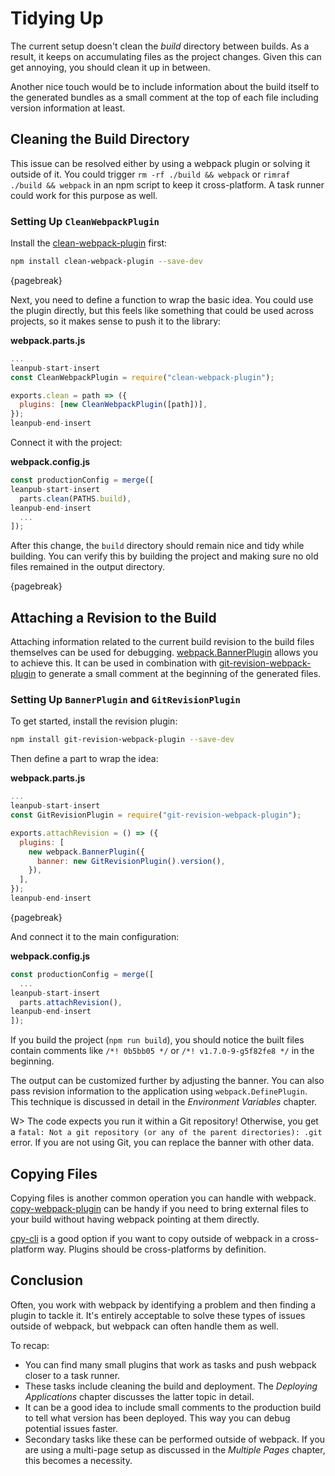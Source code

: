 # Tidying Up

The current setup doesn't clean the *build* directory between builds. As a result, it keeps on accumulating files as the project changes. Given this can get annoying, you should clean it up in between.

Another nice touch would be to include information about the build itself to the generated bundles as a small comment at the top of each file including version information at least.

## Cleaning the Build Directory

This issue can be resolved either by using a webpack plugin or solving it outside of it. You could trigger `rm -rf ./build && webpack` or `rimraf ./build && webpack` in an npm script to keep it cross-platform. A task runner could work for this purpose as well.

### Setting Up `CleanWebpackPlugin`

Install the [clean-webpack-plugin](https://www.npmjs.com/package/clean-webpack-plugin) first:

```bash
npm install clean-webpack-plugin --save-dev
```

{pagebreak}

Next, you need to define a function to wrap the basic idea. You could use the plugin directly, but this feels like something that could be used across projects, so it makes sense to push it to the library:

**webpack.parts.js**

```javascript
...
leanpub-start-insert
const CleanWebpackPlugin = require("clean-webpack-plugin");

exports.clean = path => ({
  plugins: [new CleanWebpackPlugin([path])],
});
leanpub-end-insert
```

Connect it with the project:

**webpack.config.js**

```javascript
const productionConfig = merge([
leanpub-start-insert
  parts.clean(PATHS.build),
leanpub-end-insert
  ...
]);
```

After this change, the `build` directory should remain nice and tidy while building. You can verify this by building the project and making sure no old files remained in the output directory.

{pagebreak}

## Attaching a Revision to the Build

Attaching information related to the current build revision to the build files themselves can be used for debugging. [webpack.BannerPlugin](https://webpack.js.org/plugins/banner-plugin/) allows you to achieve this. It can be used in combination with [git-revision-webpack-plugin](https://www.npmjs.com/package/git-revision-webpack-plugin) to generate a small comment at the beginning of the generated files.

### Setting Up `BannerPlugin` and `GitRevisionPlugin`

To get started, install the revision plugin:

```bash
npm install git-revision-webpack-plugin --save-dev
```

Then define a part to wrap the idea:

**webpack.parts.js**

```javascript
...
leanpub-start-insert
const GitRevisionPlugin = require("git-revision-webpack-plugin");

exports.attachRevision = () => ({
  plugins: [
    new webpack.BannerPlugin({
      banner: new GitRevisionPlugin().version(),
    }),
  ],
});
leanpub-end-insert
```

{pagebreak}

And connect it to the main configuration:

**webpack.config.js**

```javascript
const productionConfig = merge([
  ...
leanpub-start-insert
  parts.attachRevision(),
leanpub-end-insert
]);
```

If you build the project (`npm run build`), you should notice the built files contain comments like `/*! 0b5bb05 */` or `/*! v1.7.0-9-g5f82fe8 */` in the beginning.

The output can be customized further by adjusting the banner. You can also pass revision information to the application using `webpack.DefinePlugin`. This technique is discussed in detail in the *Environment Variables* chapter.

W> The code expects you run it within a Git repository! Otherwise, you get a `fatal: Not a git repository (or any of the parent directories): .git` error. If you are not using Git, you can replace the banner with other data.

## Copying Files

Copying files is another common operation you can handle with webpack. [copy-webpack-plugin](https://www.npmjs.com/package/copy-webpack-plugin) can be handy if you need to bring external files to your build without having webpack pointing at them directly.

[cpy-cli](https://www.npmjs.com/package/cpy-cli) is a good option if you want to copy outside of webpack in a cross-platform way. Plugins should be cross-platforms by definition.

## Conclusion

Often, you work with webpack by identifying a problem and then finding a plugin to tackle it. It's entirely acceptable to solve these types of issues outside of webpack, but webpack can often handle them as well.

To recap:

* You can find many small plugins that work as tasks and push webpack closer to a task runner.
* These tasks include cleaning the build and deployment. The *Deploying Applications* chapter discusses the latter topic in detail.
* It can be a good idea to include small comments to the production build to tell what version has been deployed. This way you can debug potential issues faster.
* Secondary tasks like these can be performed outside of webpack. If you are using a multi-page setup as discussed in the *Multiple Pages* chapter, this becomes a necessity.
